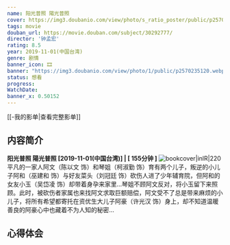 ```yaml
---
name: 阳光普照 陽光普照
cover: https://img3.doubanio.com/view/photo/s_ratio_poster/public/p2570235120.webp
tags: movie
douban_url: https://movie.douban.com/subject/30292777/
director: '钟孟宏'
rating: 8.5
year: 2019-11-01(中国台湾)
genre: 剧情
banner_icon: 🎞
banner: "https://img3.doubanio.com/view/photo/1/public/p2570235120.webp"
status: 想看
progress: 
WatchDate: 
banner_x: 0.50152
---
```

[[-我的影单|查看完整影单]]
## 内容简介
**阳光普照 陽光普照 [2019-11-01(中国台湾)] | [ 155分钟 ]** ![bookcover|inlR|220](https://img3.doubanio.com/view/photo/s_ratio_poster/public/p2570235120.webp)
平凡的一家人阿文（陈以文 饰）和琴姐（柯淑勤 饰）育有两个儿子，叛逆的小儿子阿和（巫建和 饰）与好友菜头（刘冠廷 饰）砍伤人进了少年辅育院，但阿和的女友小玉（吴岱凌 饰）却带着身孕来家里…琴姐不顾阿文反对，将小玉留下来照顾。此时，被砍伤者家属也来找阿文求取巨额赔偿，阿文受不了总是带来麻烦的小儿子，将所有希望都寄托在资优生大儿子阿豪（许光汉 饰）身上，却不知道温暖善良的阿豪心中也藏着不为人知的秘密…
## 心得体会
